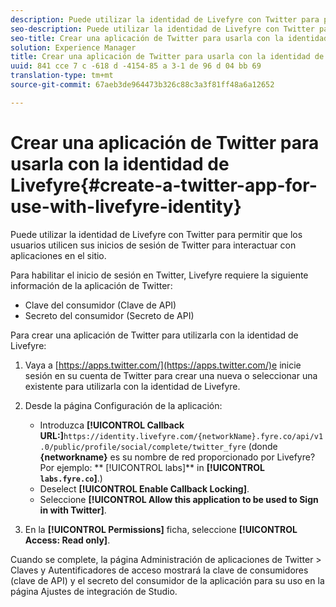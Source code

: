 ```yaml
---
description: Puede utilizar la identidad de Livefyre con Twitter para permitir que los usuarios utilicen sus inicios de sesión de Twitter para interactuar con aplicaciones en el sitio.
seo-description: Puede utilizar la identidad de Livefyre con Twitter para permitir que los usuarios utilicen sus inicios de sesión de Twitter para interactuar con aplicaciones en el sitio.
seo-title: Crear una aplicación de Twitter para usarla con la identidad de Livefyre
solution: Experience Manager
title: Crear una aplicación de Twitter para usarla con la identidad de Livefyre
uuid: 841 cce 7 c -618 d -4154-85 a 3-1 de 96 d 04 bb 69
translation-type: tm+mt
source-git-commit: 67aeb3de964473b326c88c3a3f81ff48a6a12652

---
```



# Crear una aplicación de Twitter para usarla con la identidad de Livefyre{#create-a-twitter-app-for-use-with-livefyre-identity}

Puede utilizar la identidad de Livefyre con Twitter para permitir que los usuarios utilicen sus inicios de sesión de Twitter para interactuar con aplicaciones en el sitio.

Para habilitar el inicio de sesión en Twitter, Livefyre requiere la siguiente información de la aplicación de Twitter:

* Clave del consumidor (Clave de API)
* Secreto del consumidor (Secreto de API)

Para crear una aplicación de Twitter para utilizarla con la identidad de Livefyre:

1. Vaya a [https://apps.twitter.com/](https://apps.twitter.com/)e inicie sesión en su cuenta de Twitter para crear una nueva o seleccionar una existente para utilizarla con la identidad de Livefyre.
1. Desde la página Configuración de la aplicación:

   * Introduzca **[!UICONTROL Callback URL:]**`https://identity.livefyre.com/{networkName}.fyre.co/api/v1.0/public/profile/social/complete/twitter_fyre` (donde **{networkname}** es su nombre de red proporcionado por Livefyre? Por ejemplo: ** [!UICONTROL labs]** in **[!UICONTROL `labs.fyre.co`]**.)
   * Deselect **[!UICONTROL Enable Callback Locking]**.
   * Seleccione **[!UICONTROL Allow this application to be used to Sign in with Twitter]**.

1. En la **[!UICONTROL Permissions]** ficha, seleccione **[!UICONTROL Access: Read only]**.

Cuando se complete, la página Administración de aplicaciones de Twitter &gt; Claves y Autentificadores de acceso mostrará la clave de consumidores (clave de API) y el secreto del consumidor de la aplicación para su uso en la página Ajustes de integración de Studio.
